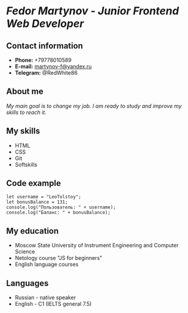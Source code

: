 # ***Fedor Martynov - Junior Frontend Web Developer***

## Contact information
   * **Phone:** +79778010589
   * **E-mail:** martynov-f@yandex.ru
   * **Telegram:** @RedWhite86
## About me
_My main goal is to change my job. I am ready to study and improve my skills to reach it._ 
## My skills
   + HTML
   + CSS
   + Git
   + Softskills 
## Code example
```
let username = "LeoTolstoy";
let bonusBalance = 131;
console.log("Пользователь: " + username);
console.log("Баланс: " + bonusBalance);
```
## My education
   + Moscow State University of Instrument Engineering and Computer Science
   + Netology course "JS for beginners"
   + English language courses
## Languages
   * Russian - native speaker
   * English - C1 (IELTS general 7.5)  
